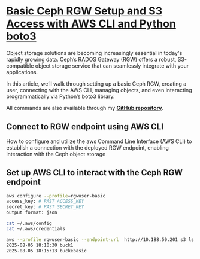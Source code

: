 # **[Basic Ceph RGW Setup and S3 Access with AWS CLI and Python boto3](https://medium.com/@hojat_gazestani/basic-ceph-rgw-setup-and-s3-access-with-aws-cli-and-python-boto3-c3db142d3b55)**

Object storage solutions are becoming increasingly essential in today's rapidly growing data. Ceph’s RADOS Gateway (RGW) offers a robust, S3-compatible object storage service that can seamlessly integrate with your applications.

In this article, we’ll walk through setting up a basic Ceph RGW, creating a user, connecting with the AWS CLI, managing objects, and even interacting programmatically via Python’s boto3 library.

All commands are also available through my **[GitHub repository](https://github.com/hojat-gazestani/openstack/blob/main/Ceph/octapus/11-Basic%20Ceph%20RGW%20Setup%20and%20S3%20Access%20with%20AWS%20CLI.md)**.

## Connect to RGW endpoint using AWS CLI

How to configure and utilize the aws Command Line Interface (AWS CLI) to establish a connection with the deployed RGW endpoint, enabling interaction with the Ceph object storage

## Set up AWS CLI to interact with the Ceph RGW endpoint

```bash
aws configure --profile=rgwuser-basic
access_key: # PAST ACCESS_KEY
secret_key: # PAST SECRET_KEY
output format: json

cat ~/.aws/config
cat ~/.aws/credentials

aws --profile rgwuser-basic --endpoint-url  http://10.188.50.201 s3 ls
2025-08-05 18:10:30 buck1
2025-08-05 18:15:13 buckebasic
```
